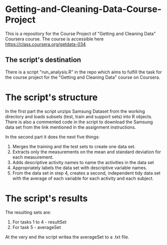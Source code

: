 # Getting-and-Cleaning-Data-Course-Project

This is a repository for the Course Project of "Getting and Cleaning Data" Coursera course. The course is accessible here https://class.coursera.org/getdata-034

## The script's destination

There is a script "run_analysis.R" in the repo which aims to fulfill the task for the course project for the "Getting and Cleaning Data" course on Coursera.

# The script's structure

In the first part the script unzips Samsung Dataset from the working directory and loads subsets (test, train and support sets) into R objects. There is also a commented code in the script to download the Samsung data set from the link mentioned in the assignment instructions.

In the second part it does the next five things:
 1. Merges the training and the test sets to create one data set.
 2. Extracts only the measurements on the mean and standard deviation for each measurement. 
 3. Adds descriptive activity names to name the activities in the data set
 4. Appropriately labels the data set with descriptive variable names. 
 5. From the data set in step 4, creates a second, independent tidy data set with the average of each variable for each activity and each subject.

# The script's results

The resulting sets are:
   1. For tasks 1 to 4 - resultSet
   2. For task 5       - averageSet

At the very end the script writea the averageSet to a .txt file.

